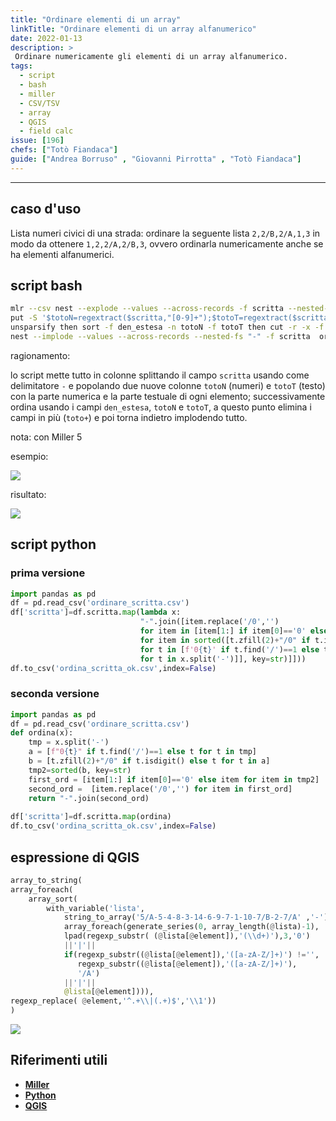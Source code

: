```yaml
---
title: "Ordinare elementi di un array"
linkTitle: "Ordinare elementi di un array alfanumerico"
date: 2022-01-13
description: >
 Ordinare numericamente gli elementi di un array alfanumerico.
tags:
  - script
  - bash
  - miller
  - CSV/TSV
  - array
  - QGIS
  - field calc
issue: [196]
chefs: ["Totò Fiandaca"]
guide: ["Andrea Borruso" , "Giovanni Pirrotta" , "Totò Fiandaca"]
---
```


---

## caso d'uso

Lista numeri civici di una strada: ordinare la seguente lista `2,2/B,2/A,1,3` in modo da ottenere `1,2,2/A,2/B,3`, ovvero ordinarla numericamente anche se ha elementi alfanumerici.

## script bash

```bash
mlr --csv nest --explode --values --across-records -f scritta --nested-fs "-" then \
put -S '$totoN=regextract($scritta,"[0-9]+");$totoT=regextract($scritta,"[a-zA-Z]+")' then \
unsparsify then sort -f den_estesa -n totoN -f totoT then cut -r -x -f "toto+" then \
nest --implode --values --across-records --nested-fs "-" -f scritta  ordinare_scritta.csv
```

ragionamento:

lo script mette tutto in colonne splittando il campo `scritta` usando come delimitatore `-` e popolando due nuove colonne `totoN` (numeri) e `totoT` (testo) con la parte numerica e la parte testuale di ogni elemento; successivamente ordina usando i campi `den_estesa`, `totoN` e `totoT`, a questo punto elimina i campi in più (`toto+`) e poi torna indietro implodendo tutto.

nota: con Miller 5

esempio:

![](https://user-images.githubusercontent.com/7631137/149374235-c0791747-d962-4f67-8a7f-b3ddf1b1704b.png)

risultato:

![](https://user-images.githubusercontent.com/7631137/149384324-d59e6837-ac44-4d7a-8506-d31c339f10b0.png)

## script python

### prima versione

```py
import pandas as pd
df = pd.read_csv('ordinare_scritta.csv')
df['scritta']=df.scritta.map(lambda x: 
                             "-".join([item.replace('/0','') 
                             for item in [item[1:] if item[0]=='0' else item 
                             for item in sorted([t.zfill(2)+"/0" if t.isdigit() else t 
                             for t in [f'0{t}' if t.find('/')==1 else t 
                             for t in x.split('-')]], key=str)]]))   
df.to_csv('ordina_scritta_ok.csv',index=False)
```
### seconda versione

```py
import pandas as pd
df = pd.read_csv('ordinare_scritta.csv')
def ordina(x):
    tmp = x.split('-')
    a = [f"0{t}" if t.find('/')==1 else t for t in tmp]
    b = [t.zfill(2)+"/0" if t.isdigit() else t for t in a]
    tmp2=sorted(b, key=str)
    first_ord = [item[1:] if item[0]=='0' else item for item in tmp2]
    second_ord =  [item.replace('/0','') for item in first_ord]
    return "-".join(second_ord)
    
df['scritta']=df.scritta.map(ordina)   
df.to_csv('ordina_scritta_ok.csv',index=False)
```
## espressione di QGIS

```py
array_to_string(
array_foreach(
	array_sort(
		with_variable('lista',
			string_to_array('5/A-5-4-8-3-14-6-9-7-1-10-7/B-2-7/A' ,'-'),
			array_foreach(generate_series(0, array_length(@lista)-1),
			lpad(regexp_substr( (@lista[@element]),'(\\d+)'),3,'0')
			||'|'||
			if(regexp_substr((@lista[@element]),'([a-zA-Z/]+)') !='',
			   regexp_substr((@lista[@element]),'([a-zA-Z/]+)'),
			   '/A')
			||'|'||
			@lista[@element]))),
regexp_replace( @element,'^.+\\|(.+)$','\\1'))
)
```
![](https://user-images.githubusercontent.com/7631137/149572994-80c4adbb-9d90-4894-9b6d-19eb4b178cd4.png)

## Riferimenti utili

- [**Miller**](https://github.com/johnkerl/miller)
- [**Python**](https://www.python.org/)
- [**QGIS**](https://www.qgis.org/it/site/)